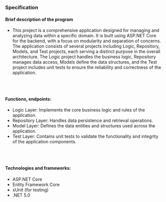 ### Specification
#### Brief description of the program

- This project is a comprehensive application designed for managing and analyzing data within a specific domain. It is built using ASP.NET Core for the backend, with a focus on modularity and separation of concerns. The application consists of several projects including Logic, Repository, Models, and Test projects, each serving a distinct purpose in the overall architecture. The Logic project handles the business logic, Repository manages data access, Models define the data structures, and the Test project includes unit tests to ensure the reliability and correctness of the application.

<br>
<br>

#### Functions, endpoints:
- Logic Layer: Implements the core business logic and rules of the application.
- Repository Layer: Handles data persistence and retrieval operations.
- Model Layer: Defines the data entities and structures used across the application.
- Test Layer: Contains unit tests to validate the functionality and integrity of the application components.

<br>
<br>

#### Technologies and frameworks:
- ASP.NET Core
- Entity Framework Core
- xUnit (for testing)
- .NET 5.0
